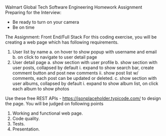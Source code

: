 Walmart Global Tech Software Engineering Homework Assignment
Preparing for the Interview:
- Be ready to turn on your camera
- Be on time

The Assignment: Front End/Full Stack
For this coding exercise, you will be creating a web page which has following requirements.
1. User list by name
a. on hover to show popup with username and email
b. on click to navigate to user detail page
2. User detail page
a. show section with user profile
b. show section with user posts, collapsed by default
i. expand to show search bar, create comment button and post new comments
ii. show post list w/ comments, each post can be updated or deleted.
c. show section with user albums, collapsed by default
i. expand to show album list, on click each album to show photos

Use these free REST APIs - https://jsonplaceholder.typicode.com/ to design the page.
You will be judged on following points
1. Working and functional web page.
2. Code quality.
3. Tests.
4. Presentation.